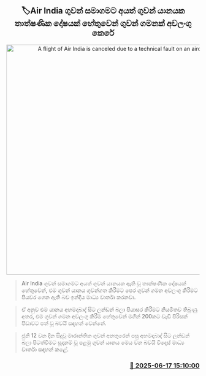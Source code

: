 <p align='center'><b><h2 align='center' title='A flight of Air India is canceled due to a technical fault on an aircraft.'>🏷Air India ගුවන් සමාගමට අයත් ගුවන් යානයක තාත්ෂණික දෝෂයක් හේතුවෙන් ගුවන් ගමනක් අවලංගු කෙරේ</h2></b></p>
<p align='center'><img src='https://helakuru.sgp1.cdn.digitaloceanspaces.com/esana/images/lib/air-india-up.jpg' width='600' alt='A flight of Air India is canceled due to a technical fault on an aircraft.'></p>

> Air India ගුවන් සමාගමට අයත් ගුවන් යානයක ඇති වූ තාක්ෂණික දෝෂයක් හේතුවෙන්, එම ගුවන් යානය ගුවන්ගත කිරීමට පෙර ගුවන් ගමන අවලංගු කිරීමට පියවර ගෙන ඇති බව ඉන්දීය මාධ්‍ය වාර්තා කරනවා.

> ඒ අනුව එම යානය අහමදාබාද් සිට ලන්ඩන් බලා පියාසර කිරීමට නියමිතව තිබුණු අතර, එම ගුවන් ගමන අවලංගු කිරීම හේතුවෙන් මගීන් 200කට වැඩි පිරිසක් පීඩාවට පත් වූ බවයි සඳහන් වෙන්නේ.

> ජුනි 12 වන දින සිදුවූ මාරාන්තික ගුවන් අනතුරෙන් පසු අහමදාබාද් සිට ලන්ඩන් බලා පිටත්වීමට සූදානම් වූ පළමු ගුවන් යානය මෙය වන බවයි විදෙස් මාධ්‍ය වාර්තා සඳහන් කළේ.



<h3 align='right'><a href='https://www.helakuru.lk/esana/p/111096/'>📅 2025-06-17 15:10:00</a></h3>
